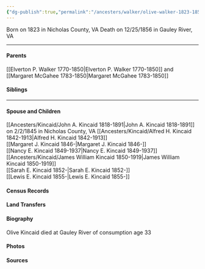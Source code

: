 ```yaml
---
{"dg-publish":true,"permalink":"/ancesters/walker/olive-walker-1823-1856/","tags":["Olive-Walker"]}
---
```


Born on  1823 in Nicholas County, VA
Death on 12/25/1856 in Gauley River, VA

---
#### Parents

[[Elverton P. Walker 1770-1850\|Elverton P. Walker 1770-1850]] and [[Margaret McGahee 1783-1850\|Margaret McGahee 1783-1850]]
#### Siblings
<!-- Link to sibling -->

---
#### Spouse and Children
[[Ancesters/Kincaid/John A. Kincaid 1818-1891\|John A. Kincaid 1818-1891]] on 2/2/1845 in Nicholas County, VA
[[Ancesters/Kincaid/Alfred H. Kincaid 1842-1913\|Alfred H. Kincaid 1842-1913]]  
[[Margaret J. Kincaid 1846-\|Margaret J. Kincaid 1846-]]  
[[Nancy E. Kincaid 1849-1937\|Nancy E. Kincaid 1849-1937]]  
[[Ancesters/Kincaid/James William Kincaid 1850-1919\|James William Kincaid 1850-1919]]  
[[Sarah E. Kincaid 1852-\|Sarah E. Kincaid 1852-]]  
[[Lewis E. Kincaid 1855-\|Lewis E. Kincaid 1855-]]  

#### Census Records

#### Land Transfers

#### Biography
Olive Kincaid died at Gauley River of consumption age 33

#### Photos

#### Sources

